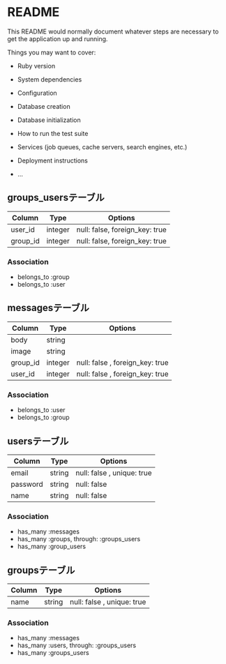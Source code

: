 # README

This README would normally document whatever steps are necessary to get the
application up and running.

Things you may want to cover:

* Ruby version

* System dependencies

* Configuration

* Database creation

* Database initialization

* How to run the test suite

* Services (job queues, cache servers, search engines, etc.)

* Deployment instructions

* ...

## groups_usersテーブル

  |Column|Type|Options|
  |------|----|-------|
  |user_id|integer|null: false, foreign_key: true|
  |group_id|integer|null: false, foreign_key: true|

  ### Association
  - belongs_to :group
  - belongs_to :user

## messagesテーブル

  |Column|Type|Options|
  |------|----|-------|
  |body|string||
  |image|string||
  |group_id|integer|null: false , foreign_key: true|
  |user_id|integer|null: false , foreign_key: true|
 ### Association
 - belongs_to :user
 - belongs_to :group



## usersテーブル
  |Column|Type|Options|
  |------|----|-------|
  |email|string|null: false , unique: true|
  |password|string|null: false|
  |name|string|null: false|


  ### Association
  - has_many :messages
  - has_many  :groups,  through:  :groups_users
  - has_many :group_users


  ## groupsテーブル
  |Column|Type|Options|
  |------|----|-------|
  |name|string|null: false , unique: true|

  ### Association
  - has_many :messages
  - has_many :users, through: :groups_users
  - has_many :groups_users
